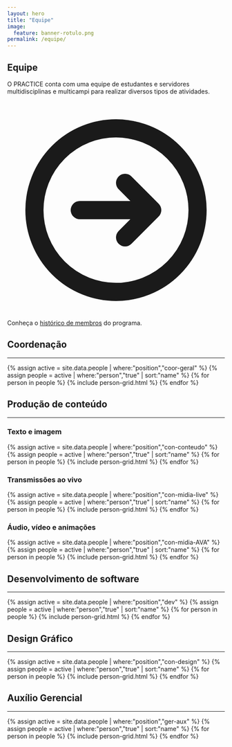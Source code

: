 ```yaml
---
layout: hero
title: "Equipe"
image:
  feature: banner-rotulo.png
permalink: /equipe/
---
```


<section class="fdb-block">
  <div class="container">
    <div class="row align-items-center pt-2">
      <div class="col-12 col-md-8 col-lg-7">
        <h2>Equipe</h2>
        <p class="lead">O PRACTICE conta com uma equipe de estudantes e servidores multidisciplinas e multicampi para realizar diversos tipos de atividades.</p>
        <p class="text-sm text-gray-400">
            <svg xmlns="http://www.w3.org/2000/svg" class="h-6 w-6 inline-block" fill="none" viewBox="0 0 24 24" stroke="currentColor">
                <path stroke-linecap="round" stroke-linejoin="round" stroke-width="2" d="M13 9l3 3m0 0l-3 3m3-3H8m13 0a9 9 0 11-18 0 9 9 0 0118 0z" />
            </svg>
            Conheça o <a href="/equipe/historico/" class="text-gray-400 underline">histórico de membros</a> do programa.
        </p>
      </div>
      <div class="col-md-3 mt-6">
          <lottie-player alt="image" class="fdb-icon pb-4" src="https://assets10.lottiefiles.com/packages/lf20_CbwvP6/data.json"  background="transparent"  speed="1"  style="width: 400px; height: 400px;" loop autoplay></lottie-player>
      </div>
    </div>
  </div>
</section>

<section class="fdb-block">
  <div class="container">
    <section class="pt-1">
      <h2 class="pb-3">Coordenação</h2>
      <hr class="pb-4">
      <div class="card-group">
        {% assign active = site.data.people | where:"position","coor-geral" %}
        {% assign people = active | where:"person","true" | sort:"name" %}
        {% for person in people %}
          {% include person-grid.html %}
        {% endfor %}
      </div>
    </section>
    <section class="pt-5">
      <h2 class="pb-3">Produção de conteúdo</h2>
      <hr class="pb-4">
      <h3>Texto e imagem</h3>
      <div class="card-group">
        {% assign active = site.data.people | where:"position","con-conteudo" %}
        {% assign people = active | where:"person","true" | sort:"name" %}
        {% for person in people %}
          {% include person-grid.html %}
        {% endfor %}
      </div>
      <h3>Transmissões ao vivo</h3>
      <div class="card-group">
        {% assign active = site.data.people | where:"position","con-midia-live" %}
        {% assign people = active | where:"person","true" | sort:"name" %}
        {% for person in people %}
          {% include person-grid.html %}
        {% endfor %}
      </div>
      <h3>Áudio, vídeo e animações</h3>
      <div class="card-group">
        {% assign active = site.data.people | where:"position","con-midia-AVA" %}
        {% assign people = active | where:"person","true" | sort:"name" %}
        {% for person in people %}
          {% include person-grid.html %}
        {% endfor %}
      </div>
    </section>
    <section class="pt-5">
      <h2 class="pb-3">Desenvolvimento de software</h2>
      <hr class="pb-4">
      <div class="card-group space-y-2">
        {% assign active = site.data.people | where:"position","dev" %}
        {% assign people = active | where:"person","true" | sort:"name" %}
        {% for person in people %}
          {% include person-grid.html %}
        {% endfor %}
      </div>
    </section>
    <section class="pt-5">
      <h2 class="pb-3">Design Gráfico</h2>
      <hr class="pb-4">
      <div class="card-group">
        {% assign active = site.data.people | where:"position","con-design" %}
        {% assign people = active | where:"person","true" | sort:"name" %}
        {% for person in people %}
          {% include person-grid.html %}
        {% endfor %}
      </div>
    </section>
    <section class="pt-5">
      <h2 class="pb-3">Auxílio Gerencial</h2>
      <hr class="pb-4">
      <div class="card-group">
        {% assign active = site.data.people | where:"position","ger-aux" %}
        {% assign people = active | where:"person","true" | sort:"name" %}
        {% for person in people %}
          {% include person-grid.html %}
        {% endfor %}
      </div>
    </section>
  </div>
</section>